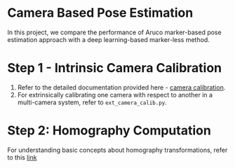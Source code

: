 # Camera Based Pose Estimation 
In this project, we compare the performance of Aruco marker-based pose estimation approach with a deep learning-based marker-less method. 

# Step 1 - Intrinsic Camera Calibration 
1. Refer to the detailed documentation provided here - [camera calibration](https://docs.opencv.org/4.x/dc/dbb/tutorial_py_calibration.html).
2. For extrinsically calibrating one camera with respect to another in a multi-camera system, refer to ```ext_camera_calib.py```.

# Step 2: Homography Computation
For understanding basic concepts about homography transformations, refer to this [link](https://docs.opencv.org/4.x/d9/dab/tutorial_homography.html)


